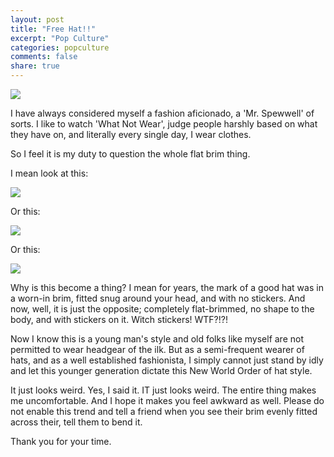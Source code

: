 ```yaml
---
layout: post
title: "Free Hat!!"
excerpt: "Pop Culture"
categories: popculture
comments: false
share: true
---
```


![](https://pbs.twimg.com/media/BsOfo9jCYAAhtGS.jpg)







I have always considered myself a fashion aficionado, a 'Mr. Spewwell' of sorts. I like to watch 'What Not Wear', judge people harshly based on what they have on, and literally every single day, I wear clothes.


So I feel it is my duty to question the whole flat brim thing.


I mean look at this:



![](https://doktorgoosetav.files.wordpress.com/2013/05/tim_tizzy.jpg)



Or this:

![](https://my-hit.org/storage/1274216_500x800x250.jpg)


Or this:



![](https://p.vitalmx.com/photos/forums/2014/03/30/49709/s1200_jb.jpg)





Why is this become a thing? I mean for years, the mark of a good hat was in a worn-in brim, fitted snug around your head, and with no stickers. And now, well, it is just the opposite; completely flat-brimmed, no shape to the body, and with stickers on it. Witch stickers! WTF?!?!


Now I know this is a young man's style and old folks like myself are not permitted to wear headgear of the ilk. But as a semi-frequent wearer of hats, and as a well established fashionista, I simply cannot just stand by idly and let this younger generation dictate this New World Order of hat style. 

It just looks weird. Yes, I said it. IT just looks weird. The entire thing makes me uncomfortable. And I hope it makes you feel awkward as well. Please do not enable this trend and tell a friend when you see their brim evenly fitted across their, tell them to bend it. 


Thank you for your time.











